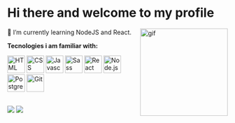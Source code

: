 # Hi there and welcome to my profile

<img align='right' alt='gif'  width='200' src='https://images-wixmp-ed30a86b8c4ca887773594c2.wixmp.com/f/9f1007cf-98b5-48b3-9a46-cace7d3bd8d3/d59bmpc-4dc143f6-03b3-4655-a75a-a3913d1a667d.gif?token=eyJ0eXAiOiJKV1QiLCJhbGciOiJIUzI1NiJ9.eyJzdWIiOiJ1cm46YXBwOjdlMGQxODg5ODIyNjQzNzNhNWYwZDQxNWVhMGQyNmUwIiwiaXNzIjoidXJuOmFwcDo3ZTBkMTg4OTgyMjY0MzczYTVmMGQ0MTVlYTBkMjZlMCIsIm9iaiI6W1t7InBhdGgiOiJcL2ZcLzlmMTAwN2NmLTk4YjUtNDhiMy05YTQ2LWNhY2U3ZDNiZDhkM1wvZDU5Ym1wYy00ZGMxNDNmNi0wM2IzLTQ2NTUtYTc1YS1hMzkxM2QxYTY2N2QuZ2lmIn1dXSwiYXVkIjpbInVybjpzZXJ2aWNlOmZpbGUuZG93bmxvYWQiXX0.8xCGJ8ewr2j5R66gLXb1o8x84xkhe9Jz0GQAiQ4_jSk'>

:seedling:  I’m currently learning NodeJS and React.

**Tecnologies i am familiar with:**
<div>
  <a href="#"><img alt='HTML' width='40' draggable='false' src='https://cdn.jsdelivr.net/gh/devicons/devicon/icons/html5/html5-original.svg'></a>
  <img alt='CSS' width='40' src='https://cdn.jsdelivr.net/gh/devicons/devicon/icons/css3/css3-original.svg'>
  <img alt='Javascript' width='40' src='https://cdn.jsdelivr.net/gh/devicons/devicon/icons/javascript/javascript-original.svg'>
  <img alt='Sass' width='40' src="https://cdn.jsdelivr.net/gh/devicons/devicon/icons/sass/sass-original.svg" />
  <img alt='React' width='40' src='https://cdn.jsdelivr.net/gh/devicons/devicon/icons/react/react-original.svg'>
  <img alt='Node.js' width='40' src='https://cdn.jsdelivr.net/gh/devicons/devicon/icons/nodejs/nodejs-original.svg'>
  <img alt='PostgreSQL' width='40' src='https://cdn.jsdelivr.net/gh/devicons/devicon/icons/postgresql/postgresql-original.svg'>
  <img alt='Git' width='40' src='https://cdn.jsdelivr.net/gh/devicons/devicon/icons/git/git-original.svg'>
</div>

##
<div>
  <a href='mailto:marb.schuler@gmail.com' target='_blank'><img src='https://img.shields.io/badge/Gmail-D14836?style=for-the-badge&logo=gmail&logoColor=white'></a>
  <a href='https://www.linkedin.com/in/marcobschuler/' target='_blank'><img src='https://img.shields.io/badge/-LinkedIn-%230077B5?style=for-the-badge&logo=linkedin&logoColor=white'></a>
</div>
